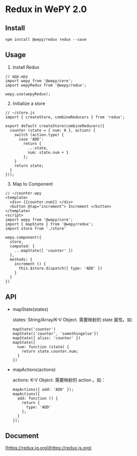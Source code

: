 # Redux in WePY 2.0 

## Install

```
npm install @wepy/redux redux --save
```

## Usage

1. Install Redux
```
// app.wpy
import wepy from '@wepy/core';
import wepyRedux from '@wepy/redux';

wepy.use(wepyRedux);
```

2. Initialize a store
```
// ~/store.js
import { createStore, combineReducers } from 'redux';

export default createStore(combineReducers({
  counter (state = { num: 0 }, action) {
    switch (action.type) {
      case 'ADD':
        return {
          ...state,
          num: state.num + 1
        };
    }
    return state;
  }
}));
```

3. Map to Component
```
// ~/counter.wpy
<template>
  <div> {{counter.num}} </div>
  <button @tap="increment"> Increment </button>
</template>
<script>
import wepy from '@wepy/core';
import { mapState } from '@wepy/redux';
import store from './store'

wepy.component({
  store,
  computed: {
    ...mapState([ 'counter' ])
  },
  methods: {
    increment () {
      this.$store.dispatch({ type: 'ADD' })
    }
  }
})
```

## API

* mapState(states) 

    states: String/Array/K-V Object. 需要映射的 state 属性。如:
    ```
    mapState('counter')
    mapState(['counter', 'somethingelse'])
    mapState({ alias: 'counter' })
    mapState({ 
      num: function (state) {
        return state.counter.num;
      } 
    })
    ```
* mapActions(actions)

    actions: K-V Object. 需要映射的 action 。如：
    ```
    mapActions({ add: 'ADD' });
    mapActions({ 
      add: function () {
        return {
          type: 'ADD'
        };
      } 
    });
    ```

## Document 
[https://redux.jg.org](https://redux.js.org)
